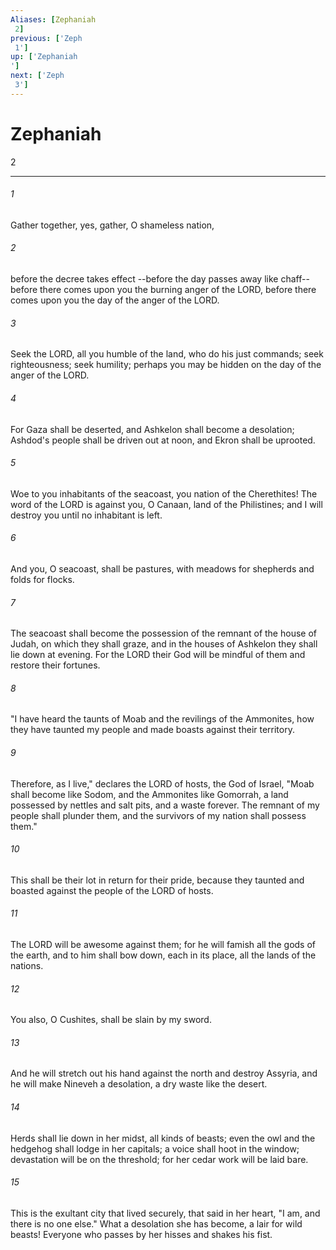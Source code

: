 ```yaml
---
Aliases: [Zephaniah 2]
previous: ['Zeph 1']
up: ['Zephaniah']
next: ['Zeph 3']
---
```

# Zephaniah 2

***
 

###### 1 
Gather together, yes, gather,  O shameless nation,   

###### 2 
before the decree takes effect  --before the day passes away like chaff--  before there comes upon you  the burning anger of the LORD,  before there comes upon you  the day of the anger of the LORD.   

###### 3 
Seek the LORD, all you humble of the land,  who do his just commands;  seek righteousness; seek humility;  perhaps you may be hidden  on the day of the anger of the LORD.   

###### 4 
For Gaza shall be deserted,  and Ashkelon shall become a desolation;  Ashdod's people shall be driven out at noon,  and Ekron shall be uprooted.  

###### 5 
Woe to you inhabitants of the seacoast,  you nation of the Cherethites!  The word of the LORD is against you,  O Canaan, land of the Philistines;  and I will destroy you until no inhabitant is left.   

###### 6 
And you, O seacoast, shall be pastures,  with meadows for shepherds  and folds for flocks.   

###### 7 
The seacoast shall become the possession  of the remnant of the house of Judah,  on which they shall graze,  and in the houses of Ashkelon  they shall lie down at evening.  For the LORD their God will be mindful of them  and restore their fortunes.  

###### 8 
"I have heard the taunts of Moab  and the revilings of the Ammonites,  how they have taunted my people  and made boasts against their territory.   

###### 9 
Therefore, as I live," declares the LORD of hosts,  the God of Israel,  "Moab shall become like Sodom,  and the Ammonites like Gomorrah,  a land possessed by nettles and salt pits,  and a waste forever.  The remnant of my people shall plunder them,  and the survivors of my nation shall possess them."   

###### 10 
This shall be their lot in return for their pride,  because they taunted and boasted  against the people of the LORD of hosts.   

###### 11 
The LORD will be awesome against them;  for he will famish all the gods of the earth,  and to him shall bow down,  each in its place,  all the lands of the nations.  

###### 12 
You also, O Cushites,  shall be slain by my sword.  

###### 13 
And he will stretch out his hand against the north  and destroy Assyria,  and he will make Nineveh a desolation,  a dry waste like the desert.   

###### 14 
Herds shall lie down in her midst,  all kinds of beasts;  even the owl and the hedgehog  shall lodge in her capitals;  a voice shall hoot in the window;  devastation will be on the threshold;  for her cedar work will be laid bare.   

###### 15 
This is the exultant city  that lived securely,  that said in her heart,  "I am, and there is no one else."  What a desolation she has become,  a lair for wild beasts!  Everyone who passes by her  hisses and shakes his fist.
